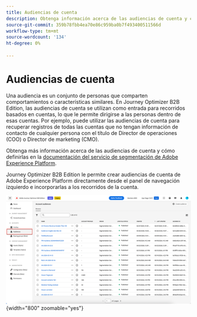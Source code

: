```yaml
---
title: Audiencias de cuenta
description: Obtenga información acerca de las audiencias de cuenta y cómo habilitan los recorridos basados en cuentas.
source-git-commit: 359b78fbb4ea70e86c959ba0b7f493400511566d
workflow-type: tm+mt
source-wordcount: '134'
ht-degree: 0%

---
```



# Audiencias de cuenta

Una audiencia es un conjunto de personas que comparten comportamientos o características similares. En Journey Optimizer B2B Edition, las audiencias de cuenta se utilizan como entrada para recorridos basados en cuentas, lo que le permite dirigirse a las personas dentro de esas cuentas. Por ejemplo, puede utilizar las audiencias de cuenta para recuperar registros de todas las cuentas que no tengan información de contacto de cualquier persona con el título de Director de operaciones (COO) o Director de marketing (CMO).

Obtenga más información acerca de las audiencias de cuenta y cómo definirlas en la [documentación del servicio de segmentación de Adobe Experience Platform](https://experienceleague.adobe.com/en/docs/experience-platform/segmentation/ui/account-audiences).

Journey Optimizer B2B Edition le permite crear audiencias de cuenta de Adobe Experience Platform directamente desde el panel de navegación izquierdo e incorporarlas a los recorridos de la cuenta.

![Acceder a audiencias de cuenta](./assets/account-audiences-browse.png){width="800" zoomable="yes"}
